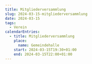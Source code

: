 ```yaml
---
title: Mitgliederversammlung
slug: 2024-03-15-mitgliederversammlung
date: 2024-03-15
tags:
  - Verein
calendarEntries:
  - title: Mitgliederversammlung
    place:
      name: Gemeindehalle
    start: 2024-03-15T19:30+01:00
    end: 2024-03-15T22:00+01:00
---
```

## 
